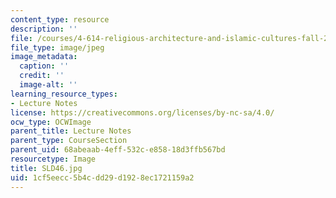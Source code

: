 ```yaml
---
content_type: resource
description: ''
file: /courses/4-614-religious-architecture-and-islamic-cultures-fall-2002/1cf5eecc5b4cdd29d1928ec1721159a2_SLD46.jpg
file_type: image/jpeg
image_metadata:
  caption: ''
  credit: ''
  image-alt: ''
learning_resource_types:
- Lecture Notes
license: https://creativecommons.org/licenses/by-nc-sa/4.0/
ocw_type: OCWImage
parent_title: Lecture Notes
parent_type: CourseSection
parent_uid: 68abeaab-4eff-532c-e858-18d3ffb567bd
resourcetype: Image
title: SLD46.jpg
uid: 1cf5eecc-5b4c-dd29-d192-8ec1721159a2
---
```

